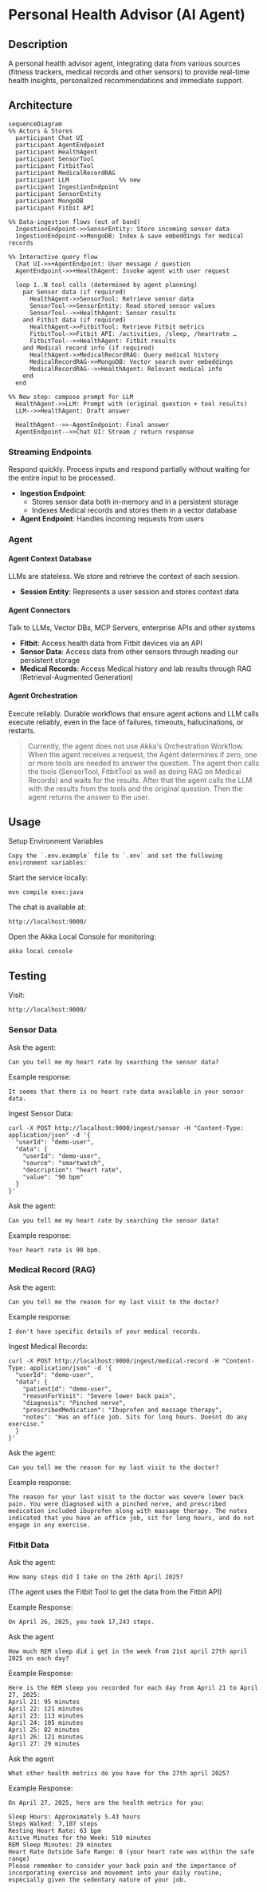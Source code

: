 # Personal Health Advisor (AI Agent)

## Description

A personal health advisor agent, integrating data from various sources (fitness trackers, medical records and other sensors)
to provide real-time health insights, personalized recommendations and immediate support.

## Architecture

```mermaid
sequenceDiagram
%% Actors & Stores
  participant Chat UI
  participant AgentEndpoint
  participant HealthAgent
  participant SensorTool
  participant FitbitTool
  participant MedicalRecordRAG
  participant LLM              %% new
  participant IngestionEndpoint
  participant SensorEntity
  participant MongoDB
  participant Fitbit API

%% Data-ingestion flows (out of band)
  IngestionEndpoint->>SensorEntity: Store incoming sensor data
  IngestionEndpoint->>MongoDB: Index & save embeddings for medical records

%% Interactive query flow
  Chat UI->>+AgentEndpoint: User message / question
  AgentEndpoint->>+HealthAgent: Invoke agent with user request

  loop 1..N tool calls (determined by agent planning)
    par Sensor data (if required)
      HealthAgent->>SensorTool: Retrieve sensor data
      SensorTool->>SensorEntity: Read stored sensor values
      SensorTool-->>HealthAgent: Sensor results
    and Fitbit data (if required)
      HealthAgent->>FitbitTool: Retrieve Fitbit metrics
      FitbitTool->>Fitbit API: /activities, /sleep, /heartrate …
      FitbitTool-->>HealthAgent: Fitbit results
    and Medical record info (if required)
      HealthAgent->>MedicalRecordRAG: Query medical history
      MedicalRecordRAG->>MongoDB: Vector search over embeddings
      MedicalRecordRAG-->>HealthAgent: Relevant medical info
    end
  end

%% New step: compose prompt for LLM
  HealthAgent->>LLM: Prompt with (original question + tool results)
  LLM-->>HealthAgent: Draft answer

  HealthAgent-->>-AgentEndpoint: Final answer
  AgentEndpoint-->>Chat UI: Stream / return response
```

### Streaming Endpoints
Respond quickly. Process inputs and respond partially without waiting for the entire input to be processed.

- **Ingestion Endpoint**: 
  - Stores sensor data both in-memory and in a persistent storage
  - Indexes Medical records and stores them in a vector database
- **Agent Endpoint**: Handles incoming requests from users

### Agent 

#### Agent Context Database
LLMs are stateless. We store and retrieve the context of each session.

- **Session Entity**: Represents a user session and stores context data

#### Agent Connectors
Talk to LLMs, Vector DBs, MCP Servers, enterprise APIs and other systems

- **Fitbit**: Access health data from Fitbit devices via an API
- **Sensor Data**: Access data from other sensors through reading our persistent storage
- **Medical Records**: Access Medical history and lab results through RAG (Retrieval-Augmented Generation)

#### Agent Orchestration
Execute reliably. Durable workflows that ensure agent actions and LLM calls execute reliably, even in the face of failures, timeouts, hallucinations, or restarts.

> Currently, the agent does not use Akka's Orchestration Workflow.  
> When the agent receives a request, the Agent determines if zero, one or more tools are needed to answer the question.
> The agent then calls the tools (SensorTool, FitbitTool as well as doing RAG on Medical Records) and waits for the results.
> After that the agent calls the LLM with the results from the tools and the original question.
> Then the agent returns the answer to the user.


## Usage

Setup Environment Variables

```text
Copy the `.env.example` file to `.env` and set the following environment variables:
```

Start the service locally:
```shell
mvn compile exec:java
```

The chat is available at:
```shell
http://localhost:9000/
```

Open the Akka Local Console for monitoring:
```shell
akka local console
```

## Testing

Visit:
```shell
http://localhost:9000/
```

### Sensor Data

Ask the agent:
```text
Can you tell me my heart rate by searching the sensor data?
```

Example response:
```text
It seems that there is no heart rate data available in your sensor data.
```  

Ingest Sensor Data:
```shell
curl -X POST http://localhost:9000/ingest/sensor -H "Content-Type: application/json" -d '{
  "userId": "demo-user",
  "data": {
    "userId": "demo-user",
    "source": "smartwatch",
    "description": "heart rate",
    "value": "90 bpm"
  }
}'
```

Ask the agent:
```text
Can you tell me my heart rate by searching the sensor data?
```

Example response:
```text
Your heart rate is 90 bpm.
```

### Medical Record (RAG)

Ask the agent:
```text
Can you tell me the reason for my last visit to the doctor?
```

Example response:
```text
I don't have specific details of your medical records.
``` 

Ingest Medical Records:
```shell
curl -X POST http://localhost:9000/ingest/medical-record -H "Content-Type: application/json" -d '{
  "userId": "demo-user",
  "data": {
    "patientId": "demo-user",
    "reasonForVisit": "Severe lower back pain",
    "diagnosis": "Pinched nerve",
    "prescribedMedication": "Ibuprofen and massage therapy",
    "notes": "Has an office job. Sits for long hours. Doesnt do any exercise."
  }
}'
```

Ask the agent:
```text
Can you tell me the reason for my last visit to the doctor?
```

Example response:
```text
The reason for your last visit to the doctor was severe lower back pain. You were diagnosed with a pinched nerve, and prescribed medication included ibuprofen along with massage therapy. The notes indicated that you have an office job, sit for long hours, and do not engage in any exercise.
```

### Fitbit Data

Ask the agent:
```text
How many steps did I take on the 26th April 2025?
```
(The agent uses the Fitbit Tool to get the data from the Fitbit API)

Example Response:
```text
On April 26, 2025, you took 17,243 steps.
```

Ask the agent
```text 
How much REM sleep did i get in the week from 21st april 27th april 2025 on each day?
```

Example Response:
```text
Here is the REM sleep you recorded for each day from April 21 to April 27, 2025:
April 21: 95 minutes
April 22: 121 minutes
April 23: 113 minutes
April 24: 105 minutes
April 25: 82 minutes
April 26: 121 minutes
April 27: 29 minutes
```

Ask the agent
```text
What other health metrics do you have for the 27th april 2025?
```

Example Response:
```text
On April 27, 2025, here are the health metrics for you:

Sleep Hours: Approximately 5.43 hours
Steps Walked: 7,107 steps
Resting Heart Rate: 63 bpm
Active Minutes for the Week: 510 minutes
REM Sleep Minutes: 29 minutes
Heart Rate Outside Safe Range: 0 (your heart rate was within the safe range)
Please remember to consider your back pain and the importance of incorporating exercise and movement into your daily routine, especially given the sedentary nature of your job.
```